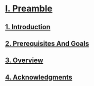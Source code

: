 <script src="load-mathjax.js" async></script>

# [I. Preamble](https://07u.github.io/skills-github-pages/Preamble)
## [1. Introduction](https://07u.github.io/skills-github-pages/Preamble#1-introduction)
## [2. Prerequisites And Goals](https://07u.github.io/skills-github-pages/Preamble#2-prerequisites-and-goals)
## [3. Overview]([https://github.com/07U/skills-github-pages/blob/main/Preamble.md](https://07u.github.io/skills-github-pages/Preamble)#3-overview)
## [4. Acknowledgments](https://07u.github.io/skills-github-pages/Preamble#4-acknowledgments)

# []()
## []()
## []()

# []()
## []()
## []()
### []()
### []()
### []()
## []()

# []()
## []()
## []()
## []()
## []()

# []()
## []()
### []()
### []()
## []()
